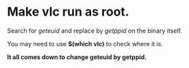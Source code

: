 # Make vlc run as root. 

Search for _geteuid_ and replace by _getppid_ on the binary itself.

You may need to use __$(which vlc)__ to check where it is.

__It all comes down to change geteuid by getppid.__
